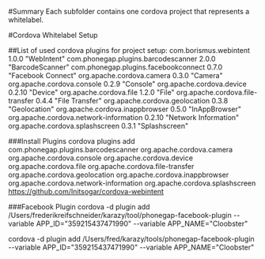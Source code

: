 #Summary
Each subfolder contains one cordova project
that represents a whitelabel.

#Cordova Whitelabel Setup

##List of used cordova plugins for project setup:
com.borismus.webintent 1.0.0 "WebIntent"
com.phonegap.plugins.barcodescanner 2.0.0 "BarcodeScanner"
com.phonegap.plugins.facebookconnect 0.7.0 "Facebook Connect"
org.apache.cordova.camera 0.3.0 "Camera"
org.apache.cordova.console 0.2.9 "Console"
org.apache.cordova.device 0.2.10 "Device"
org.apache.cordova.file 1.2.0 "File"
org.apache.cordova.file-transfer 0.4.4 "File Transfer"
org.apache.cordova.geolocation 0.3.8 "Geolocation"
org.apache.cordova.inappbrowser 0.5.0 "InAppBrowser"
org.apache.cordova.network-information 0.2.10 "Network Information"
org.apache.cordova.splashscreen 0.3.1 "Splashscreen"

###Install Plugins
cordova plugins add com.phonegap.plugins.barcodescanner org.apache.cordova.camera org.apache.cordova.console org.apache.cordova.device org.apache.cordova.file org.apache.cordova.file-transfer org.apache.cordova.geolocation org.apache.cordova.inappbrowser org.apache.cordova.network-information org.apache.cordova.splashscreen https://github.com/Initsogar/cordova-webintent


###Facebook Plugin 
cordova -d plugin add /Users/frederikreifschneider/karazy/tool/phonegap-facebook-plugin --variable APP_ID="359215437471990" --variable APP_NAME="Cloobster"

cordova -d plugin add /Users/fred/karazy/tools/phonegap-facebook-plugin --variable APP_ID="359215437471990" --variable APP_NAME="Cloobster"